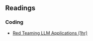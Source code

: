 
## Readings

### Coding

* [Red Teaming LLM Applications (1hr)](https://www.deeplearning.ai/short-courses/red-teaming-llm-applications/)

